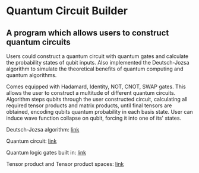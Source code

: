 # Quantum Circuit Builder
## A program which allows users to construct quantum circuits 

Users could construct a quantum circuit with quantum gates and calculate the probability states of qubit inputs. Also implemented the Deutsch-Jozsa algorithm to simulate the theoretical benefits of quantum computing and quantum algorithms.

Comes equipped with Hadamard, Identity, NOT, CNOT, SWAP gates. This allows the user to construct a multitude of different quantum circuits. Algorithm steps qubits through the user constructed circuit, calculating all required tensor products and matrix products, until final tensors are obtained, encoding qubits quantum probability in each basis state. User can induce wave function collapse on qubit, forcing it into one of its' states. 

Deutsch-Jozsa algorithm: [link](https://en.wikipedia.org/wiki/Deutsch–Jozsa_algorithm)

Quantum circuit: [link](https://en.wikipedia.org/wiki/Quantum_circuit)

Quantum logic gates built in: [link](https://en.wikipedia.org/wiki/Quantum_logic_gate)

Tensor product and Tensor product spaces: [link](https://en.wikipedia.org/wiki/Tensor_product)
